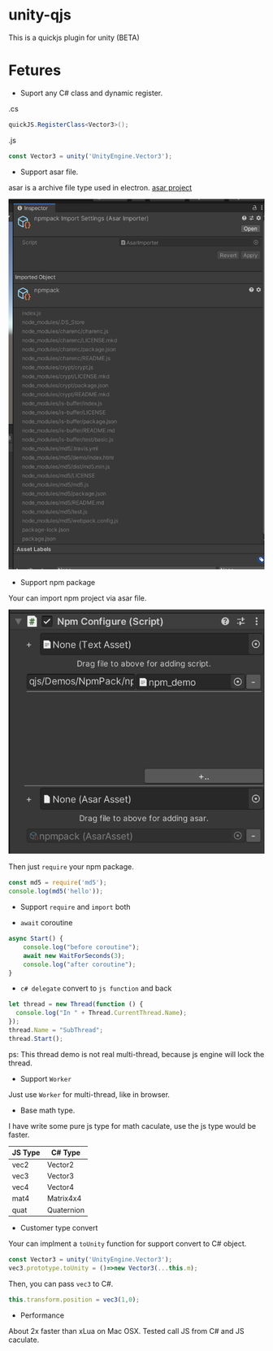 # unity-qjs
This is a quickjs plugin for unity (BETA)

# Fetures

- Suport any C# class and dynamic register.

.cs
```c#
quickJS.RegisterClass<Vector3>();
```
.js
```js
const Vector3 = unity('UnityEngine.Vector3');
```

- Support asar file.

asar is a archive file type used in electron. [asar project](https://github.com/electron/asar)

![asar](pics/asar.png)

- Support npm package

Your can import npm project via asar file.

![configure](pics/configure.png)

Then just `require` your npm package.

```js
const md5 = require('md5');
console.log(md5('hello'));
```

- Support `require` and `import` both

- `await` coroutine

```js
async Start() {
    console.log("before coroutine");
    await new WaitForSeconds(3);
    console.log("after coroutine");
}
```

- `c# delegate` convert to `js function` and back

```js
let thread = new Thread(function () {
  console.log("In " + Thread.CurrentThread.Name);
});
thread.Name = "SubThread";
thread.Start();
```

ps: This thread demo is not real multi-thread, because js engine will lock the thread.

- Support `Worker`

Just use `Worker` for multi-thread, like in browser.

- Base math type.

I have write some pure js type for math caculate, use the js type would be faster.

|JS Type    |C# Type    |
|  ----     | ----      |
| vec2      | Vector2   |
| vec3      | Vector3   |
| vec4      | Vector4   |
| mat4      | Matrix4x4 |
| quat      | Quaternion|

- Customer type convert

Your can implment a `toUnity` function for support convert to C# object. 

```js
const Vector3 = unity('UnityEngine.Vector3');
vec3.prototype.toUnity = ()=>new Vector3(...this.m);
```

Then, you can pass `vec3` to C#.

```js
this.transform.position = vec3(1,0);
```

- Performance

About 2x faster than xLua on Mac OSX. Tested call JS from C# and JS caculate.

